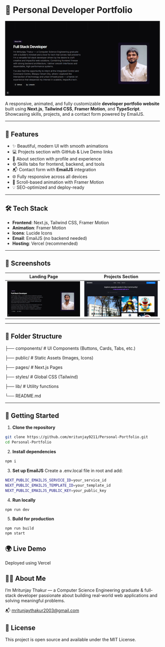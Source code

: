 # 💼 Personal Developer Portfolio

![Banner](./public/portfolio.png)

A responsive, animated, and fully customizable **developer portfolio website** built using **Next.js**, **Tailwind CSS**, **Framer Motion**, and **TypeScript**. Showcasing skills, projects, and a contact form powered by EmailJS.

---

## 🚀 Features

- ✨ Beautiful, modern UI with smooth animations
- 💻 Projects section with GitHub & Live Demo links
- 📜 About section with profile and experience
- ⚙️ Skills tabs for frontend, backend, and tools
- 📬 Contact form with **EmailJS** integration
- 🌐 Fully responsive across all devices
- 🎯 Scroll-based animation with Framer Motion
- 💡 SEO-optimized and deploy-ready

---

## 🛠️ Tech Stack

- **Frontend**: Next.js, Tailwind CSS, Framer Motion
- **Animation**: Framer Motion
- **Icons**: Lucide Icons
- **Email**: EmailJS (no backend needed)
- **Hosting**: Vercel (recommended)

---

## 📸 Screenshots

| Landing Page | Projects Section |
|--------------|------------------|
| ![Hero](./public/portfolio.png) | ![Projects](./public/imaginix.png) |

---

## 📂 Folder Structure
├── components/ # UI Components (Buttons, Cards, Tabs, etc.)

├── public/ # Static Assets (Images, Icons)

├── pages/ # Next.js Pages

├── styles/ # Global CSS (Tailwind)

├── lib/ # Utility functions

└── README.md


---

## 🧪 Getting Started

1. **Clone the repository**
```bash
git clone https://github.com/mritunjay9211/Personal-Portfolio.git
cd Personal-Portfolio
```
2. **Install dependencies**
```bash
npm i
```
3. **Set up EmailJS**
Create a .env.local file in root and add:
``` bash
NEXT_PUBLIC_EMAILJS_SERVICE_ID=your_service_id
NEXT_PUBLIC_EMAILJS_TEMPLATE_ID=your_template_id
NEXT_PUBLIC_EMAILJS_PUBLIC_KEY=your_public_key
```
4. **Run locally**
```
npm run dev
```

5. **Build for production**
```
npm run build
npm start
```

## 🌍 Live Demo

Deployed using Vercel

## 🙋‍♂️ About Me
I’m Mritunjay Thakur — a Computer Science Engineering graduate & full-stack developer passionate about building real-world web applications and solving meaningful problems.


📬 mritunjaythakur2003@gmail.com

## 📃 License
This project is open source and available under the MIT License.


